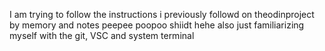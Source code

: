 I am trying to follow the instructions i previously followd on theodinproject by memory and notes
peepee poopoo shiidt hehe
also just familiarizing myself with the git, VSC and system terminal